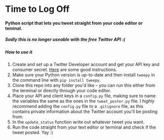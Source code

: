 # Time to Log Off
#### Python script that lets you tweet straight from your code editor or teminal. 
##### Sadly this is no longer useable with the free Twitter API :(

##### How to use it

1) Create and set up a Twitter Developer account and get your API key and consumer secret. [Here](https://developer.twitter.com/en/docs/twitter-api/getting-started/getting-access-to-the-twitter-api) are some good instructions.
2) Make sure your Python version is up-to-date and then install ```tweepy``` in the command line with ```pip install tweepy```.
3) Clone this repo into any folder you'd like – you can run this either from the terminal or directly through your code editor.
4) Place your API and client keys in a ```config.py``` file, making sure to name the variables the same as the ones in the ```tweet_poster.py``` file. I <em>highly</em> recommend adding the ```config.py``` file to a ```.gitignore``` file, as this contains private information about the Twitter account you'll be posting from.
5) In the ```update_status``` function write out whatever tweet you want. 
6) Run the code straight from your text editor or terminal and check if the tweet posted. Yay :)
